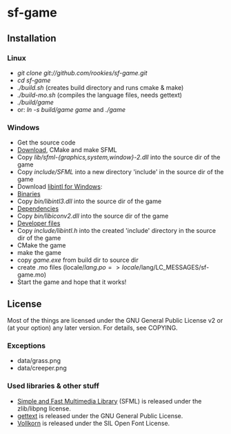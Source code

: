 sf-game
=======

## Installation

### Linux
 * *git clone git://github.com/rookies/sf-game.git*
 * *cd sf-game*
 * *./build.sh* (creates build directory and runs cmake & make)
 * *./build-mo.sh* (compiles the language files, needs gettext)
 * *./build/game*
 * or: *ln -s build/game game* and *./game*

### Windows
 * Get the source code
 * [Download](https://github.com/LaurentGomila/SFML/zipball/2.0-rc), CMake and make SFML
  * Copy *lib/sfml-{graphics,system,window}-2.dll* into the source dir of the game
  * Copy *include/SFML* into a new directory 'include' in the source dir of the game
 * Download [libintl for Windows](http://gnuwin32.sourceforge.net/packages/libintl.htm):
  * [Binaries](http://gnuwin32.sourceforge.net/downlinks/libintl-bin-zip.php)
   * Copy *bin/libintl3.dll* into the source dir of the game
  * [Dependencies](http://gnuwin32.sourceforge.net/downlinks/libintl-dep-zip.php)
   * Copy *bin/libiconv2.dll* into the source dir of the game
  * [Developer files](http://gnuwin32.sourceforge.net/downlinks/libintl-lib-zip.php)
   * Copy *include/libintl.h* into the created 'include' directory in the source dir of the game
  * CMake the game
  * make the game
  * copy *game.exe* from build dir to source dir
  * create .mo files (locale/$lang.po => locale/$lang/LC_MESSAGES/sf-game.mo)
  * Start the game and hope that it works!

## License
Most of the things are licensed under the GNU General Public License v2 or (at your option) any later version.
For details, see COPYING.
### Exceptions
 * data/grass.png
 * data/creeper.png

### Used libraries & other stuff
 * [Simple and Fast Multimedia Library](http://www.sfml-dev.org/) (SFML) is released under the zlib/libpng license.
 * [gettext](https://www.gnu.org/software/gettext/) is released under the GNU General Public License.
 * [Vollkorn](http://friedrichalthausen.de/?page_id=411) is released under the SIL Open Font License.
